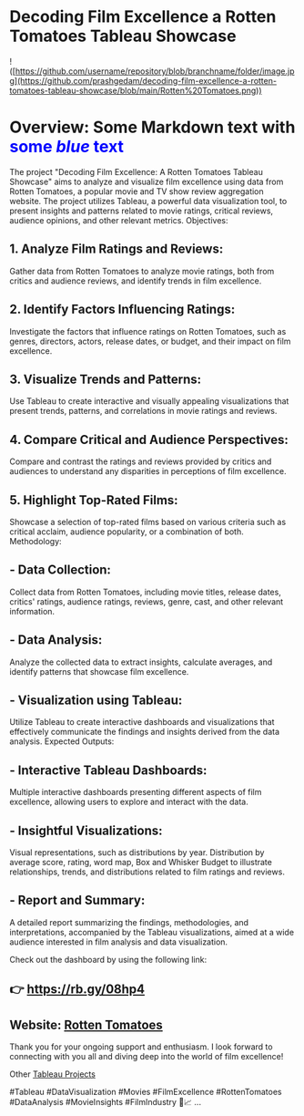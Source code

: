 # Decoding Film Excellence a Rotten Tomatoes Tableau Showcase
!([https://github.com/username/repository/blob/branchname/folder/image.jpg](https://github.com/prashgedam/decoding-film-excellence-a-rotten-tomatoes-tableau-showcase/blob/main/Rotten%20Tomatoes.png))

# Overview: Some Markdown text with <span style="color:blue">some *blue* text</span>

The project "Decoding Film Excellence: A Rotten Tomatoes Tableau Showcase" aims to analyze and visualize film excellence using data from Rotten Tomatoes, a popular movie and TV show review aggregation website. The project utilizes Tableau, a powerful data visualization tool, to present insights and patterns related to movie ratings, critical reviews, audience opinions, and other relevant metrics.
Objectives:

## 1. Analyze Film Ratings and Reviews:

   Gather data from Rotten Tomatoes to analyze movie ratings, both from critics and audience reviews, and identify trends in film excellence.

## 2. Identify Factors Influencing Ratings:

   Investigate the factors that influence ratings on Rotten Tomatoes, such as genres, directors, actors, release dates, or budget, and their impact on film excellence.

## 3. Visualize Trends and Patterns:

   Use Tableau to create interactive and visually appealing visualizations that present trends, patterns, and correlations in movie ratings and reviews.

## 4. Compare Critical and Audience Perspectives:

   Compare and contrast the ratings and reviews provided by critics and audiences to understand any disparities in perceptions of film excellence.

## 5. Highlight Top-Rated Films:

   Showcase a selection of top-rated films based on various criteria such as critical acclaim, audience popularity, or a combination of both.
Methodology:

## - Data Collection:

  Collect data from Rotten Tomatoes, including movie titles, release dates, critics' ratings, audience ratings, reviews, genre, cast, and other relevant information.

## - Data Analysis:

  Analyze the collected data to extract insights, calculate averages, and identify patterns that showcase film excellence.

## - Visualization using Tableau:

  Utilize Tableau to create interactive dashboards and visualizations that effectively communicate the findings and insights derived from the data analysis.
Expected Outputs:

## - Interactive Tableau Dashboards:

  Multiple interactive dashboards presenting different aspects of film excellence, allowing users to explore and interact with the data.

## - Insightful Visualizations:

  Visual representations, such as distributions by year. Distribution by average score, rating, word map, Box and Whisker Budget to illustrate relationships, trends, and distributions related to film ratings and reviews.

## - Report and Summary:

  A detailed report summarizing the findings, methodologies, and interpretations, accompanied by the Tableau visualizations, aimed at a wide audience interested in film analysis and data visualization.

Check out the dashboard by using the following link:

## 👉 https://rb.gy/08hp4

## Website: [Rotten Tomatoes](https://www.rottentomatoes.com/)

Thank you for your ongoing support and enthusiasm. I look forward to connecting with you all and diving deep into the world of film excellence!

Other [Tableau Projects](https://public.tableau.com/app/profile/prashnnaki.gedam/vizzes)

#Tableau #DataVisualization #Movies #FilmExcellence #RottenTomatoes #DataAnalysis #MovieInsights #FilmIndustry 🎥📈 ...
